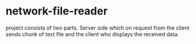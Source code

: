 # network-file-reader
project consists of two parts. Server side which on request from the client sends chunk of text file and the client who displays the received data.
